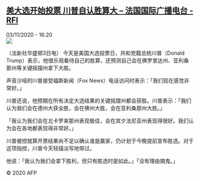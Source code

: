 <!--1604418900000-->
[美大选开始投票  川普自认胜算大 – 法国国际广播电台 - RFI](http://www.rfi.fr//cn/contenu/20201103-%E7%BE%8E%E5%A4%A7%E9%80%89%E5%BC%80%E5%A7%8B%E6%8A%95%E7%A5%A8-%E5%B7%9D%E6%99%AE%E8%87%AA%E8%AE%A4%E8%83%9C%E7%AE%97%E5%A4%A7)
------

<div>03/11/2020 - 16:20</div><img src="https://s.rfi.fr/media/display/0a745af4-1deb-11eb-b20a-005056bf87d6/w:310/p:16x9/int0027b.201103232002.jpg"><div class="t-content__body u-clearfix"><p>（法新社华盛顿3日电）    今天是美国大选投票日，共和党籍总统川普（Donald Trump）表示，他很乐观看待自己的胜算，还预测自己会在佛罗里达州、亚利桑那州等关键摇摆州拿下大胜。</p><p>    声音沙哑的川普接受福斯新闻（Fox News）电话访问时表示：「我们现在感觉非常好。」</p><p>    川普还说，他预期在所有决定大选结果的关键摇摆州都会获胜。川普表示：「我们认为我们会在德州大获全胜，会在佛州大胜，会在亚利桑那州大胜。」</p><p>    「我认为我们会在北卡罗来那州表现极佳，会在宾夕法尼亚州表现得很好。我们认为会在各地都表现得非常好。」</p><p>    川普被控就算开票结果尚不足以确认谁是赢家，仍计划于今晚提前宣布胜选。对于这项指控，川普今天轻描淡写地带过。</p><p>    他说：「我认为我们会拿下胜利，但只有胜选时是如此。」「没有理由搞鬼。」</p><p class="t-copyright">© 2020 AFP</p>        </div>
